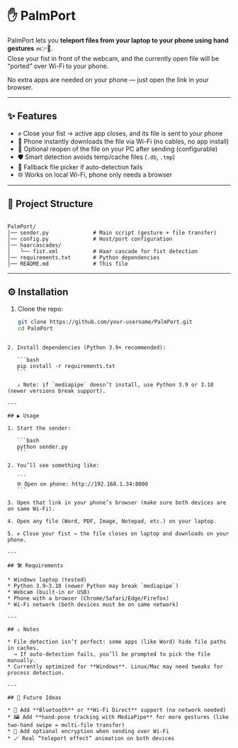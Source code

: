 # ✋ PalmPort

PalmPort lets you **teleport files from your laptop to your phone using hand gestures** ✊👉📲.  
Close your fist in front of the webcam, and the currently open file will be “ported” over Wi-Fi to your phone.  

No extra apps are needed on your phone — just open the link in your browser.

---

## ✨ Features
- ✊ Close your fist → active app closes, and its file is sent to your phone  
- 📲 Phone instantly downloads the file via Wi-Fi (no cables, no app install)  
- 🤚 Optional reopen of the file on your PC after sending (configurable)  
- 🛡️ Smart detection avoids temp/cache files (`.db`, `.tmp`)  
- 📂 Fallback file picker if auto-detection fails  
- 🌐 Works on local Wi-Fi, phone only needs a browser  

---

## 📂 Project Structure
```

PalmPort/
│── sender.py              # Main script (gesture + file transfer)
│── config.py              # Host/port configuration
│── haarcascades/
│   └── fist.xml           # Haar cascade for fist detection
│── requirements.txt       # Python dependencies
│── README.md              # This file

````

---

## ⚙️ Installation

1. Clone the repo:
   ```bash
   git clone https://github.com/your-username/PalmPort.git
   cd PalmPort
````

2. Install dependencies (Python 3.9+ recommended):

   ```bash
   pip install -r requirements.txt
   ```

   ⚠️ Note: if `mediapipe` doesn’t install, use Python 3.9 or 3.10 (newer versions break support).

---

## ▶️ Usage

1. Start the sender:

   ```bash
   python sender.py
   ```

2. You’ll see something like:

   ```
   🌐 Open on phone: http://192.168.1.34:8000
   ```

3. Open that link in your phone’s browser (make sure both devices are on same Wi-Fi).

4. Open any file (Word, PDF, Image, Notepad, etc.) on your laptop.

5. ✊ Close your fist → the file closes on laptop and downloads on your phone.

---

## 🛠️ Requirements

* Windows laptop (tested)
* Python 3.9–3.10 (newer Python may break `mediapipe`)
* Webcam (built-in or USB)
* Phone with a browser (Chrome/Safari/Edge/Firefox)
* Wi-Fi network (both devices must be on same network)

---

## ⚠️ Notes

* File detection isn’t perfect: some apps (like Word) hide file paths in caches.
  → If auto-detection fails, you’ll be prompted to pick the file manually.
* Currently optimized for **Windows**. Linux/Mac may need tweaks for process detection.

---

## 🔮 Future Ideas

* 📡 Add **Bluetooth** or **Wi-Fi Direct** support (no network needed)
* 🖼️ Add **hand-pose tracking with MediaPipe** for more gestures (like two-hand swipe = multi-file transfer)
* 🔐 Add optional encryption when sending over Wi-Fi
* 🪄 Real “teleport effect” animation on both devices



